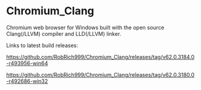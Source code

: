 # Chromium_Clang

Chromium web browser for Windows built with the open source Clang(/LLVM) compiler and LLD(/LLVM) linker.

Links to latest build releases:

https://github.com/RobRich999/Chromium_Clang/releases/tag/v62.0.3184.0-r493956-win64

https://github.com/RobRich999/Chromium_Clang/releases/tag/v62.0.3180.0-r492686-win32
